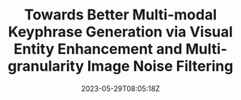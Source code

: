 ---
title: "Towards Better Multi-modal Keyphrase Generation via Visual Entity Enhancement and Multi-granularity Image Noise Filtering"
authors:
- Yifan Dong
- Suhang Wu
- Fandong Meng
- Jie Zhou
- Xiaoli Wang
- Jianxin Lin
- Jinsong Su
author_notes:
- "共同一作"
- "共同一作"
- 
- 
- 
- 
- "通讯作者"
date: "2023-05-29T08:05:18Z"
publishDate: "2025-05-29T08:05:18Z"
publication_types: [4）信息抽取]
publication: "**In Proc. of ACM MM 2023.** (CCF-A类)."
---